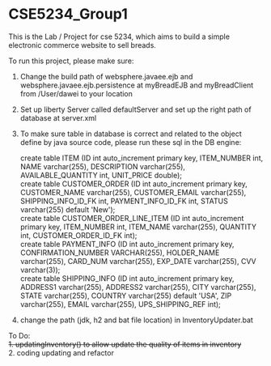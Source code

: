 # CSE5234_Group1


This is the Lab / Project for cse 5234, which aims to build a simple electronic commerce website to sell breads.  

To run this project, please make sure:

1. Change the build path of websphere.javaee.ejb and  websphere.javaee.ejb.persistence at myBreadEJB and myBreadClient from /User/dawei to your location

2. Set up liberty Server called defaultServer and set up the right path of database at server.xml 

3. To make sure table in database is correct and related to the object define by java source code, please run these sql in the DB engine:  

    create table ITEM (ID int auto_increment primary key, ITEM_NUMBER int, NAME varchar(255), DESCRIPTION varchar(255), AVAILABLE_QUANTITY int, UNIT_PRICE double);  
    create table CUSTOMER_ORDER (ID int auto_increment primary key, CUSTOMER_NAME varchar(255), CUSTOMER_EMAIL varchar(255), SHIPPING_INFO_ID_FK int, PAYMENT_INFO_ID_FK int, STATUS varchar(255) default 'New');  
    create table CUSTOMER_ORDER_LINE_ITEM (ID int auto_increment primary key, ITEM_NUMBER int, ITEM_NAME varchar(255), QUANTITY int, CUSTOMER_ORDER_ID_FK int);  
    create table PAYMENT_INFO (ID int auto_increment primary key, CONFIRMATION_NUMBER VARCHAR(255), HOLDER_NAME varchar(255), CARD_NUM varchar(255),  EXP_DATE varchar(255), CVV varchar(3));  
    create table SHIPPING_INFO (ID int auto_increment primary key, ADDRESS1 varchar(255), ADDRESS2 varchar(255), CITY varchar(255), STATE varchar(255), COUNTRY varchar(255) default 'USA', ZIP varchar(255), EMAIL varchar(255), UPS_SHIPPING_REF int);  

4. change the path (jdk, h2 and bat file location) in InventoryUpdater.bat
    
    
To Do:  
<del>1. updatingInventory() to allow update the quality of items in inventory </del>  
2. coding updating and refactor
